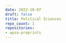 ```yaml
---
date: 2022-10-07
draft: false
title: Political Sciences
repo_count: 1
repositories:
- apsa-preprints
---
```




